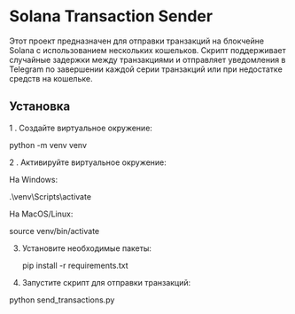 # Solana Transaction Sender

Этот проект предназначен для отправки транзакций на блокчейне Solana с использованием нескольких кошельков. Скрипт поддерживает случайные задержки между транзакциями и отправляет уведомления в Telegram по завершении каждой серии транзакций или при недостатке средств на кошельке.


## Установка

1 . Создайте виртуальное окружение:

 python -m venv venv

2 . Активируйте виртуальное окружение:

 На Windows:

   .\venv\Scripts\activate

 На MacOS/Linux:

   source venv/bin/activate

3. Установите необходимые пакеты:

     pip install -r requirements.txt

4. Запустите скрипт для отправки транзакций:

  python send_transactions.py
